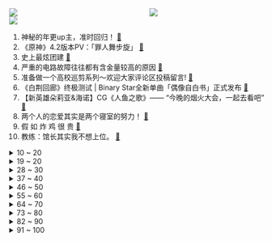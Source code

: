 <div >
	<a style="float:left;width:55%;" href = "https://github.com/anuraghazra/github-readme-stats">
	 <img src = "https://github-readme-stats.vercel.app/api?username=iuuuuuaena&theme=buefy&show_icons=true"/>
	</a>
	<a  style="float:right;width:45%" href = "https://github.com/anuraghazra/github-readme-stats">
	 <img  src="https://github-readme-stats.vercel.app/api/top-langs/?username=anuraghazra&layout=compact"/>
	</a>
	</div>

[![](https://img.shields.io/badge/jxd-@jxdgogogo.xyz-yellowgreen.svg)](https://www.jxdgogogo.xyz)<br>
1. 神秘的年更up主，准时回归！ [:link:](//www.bilibili.com/video/BV1F84y197Pv) <br>
2. 《原神》4.2版本PV：「罪人舞步旋」 [:link:](//www.bilibili.com/video/BV1Cc411d7EX) <br>
3. 史上最炫团建 [:link:](//www.bilibili.com/video/BV1EN4y167uS) <br>
4. 严重的电路故障往往都有含金量较高的原因 [:link:](//www.bilibili.com/video/BV1Mu4y1J73V) <br>
5. 准备做一个高校巡剪系列～欢迎大家评论区投稿留言! [:link:](//www.bilibili.com/video/BV1Kw411B78R) <br>
6. 《白荆回廊》终极测试 | Binary Star全新单曲「偶像自白书」正式发布 [:link:](//www.bilibili.com/video/BV1eH4y197Rs) <br>
7. 【新英雄朵莉亚&海诺】CG《人鱼之歌》—— “今晚的烟火大会，一起去看吧” [:link:](//www.bilibili.com/video/BV1mc411d7ae) <br>
8. 两个人的恋爱其实是两个寝室的努力！ [:link:](//www.bilibili.com/video/BV17y4y1A7bX) <br>
9. 假 如 炸 鸡 很 贵 [:link:](//www.bilibili.com/video/BV1Fz4y1K7Sf) <br>
10. 教练：馆长其实我不想上位。 [:link:](//www.bilibili.com/video/BV1Z84y1D7tS) <br>
<details>
<summary>10 ~ 20</summary>

11. 我劝人有点疼 [:link:](//www.bilibili.com/video/BV1L84y1977Q) <br>
12. 100块挑战东北早市，看能不能把仨战士吃饱 [:link:](//www.bilibili.com/video/BV1ve41197Zu) <br>
13. 【白嫖失败】3分钟带你感受中国超级大枪的压迫感！ [:link:](//www.bilibili.com/video/BV15C4y1H7LK) <br>
14. 各地人眼中的正宗美食 [:link:](//www.bilibili.com/video/BV1tH4y1r71Z) <br>
15. “这短短五分钟，我却花了整整数十年才看完！” [:link:](//www.bilibili.com/video/BV1CM411D7is) <br>
16. 你晓不晓得这个样子很容易把我扇感冒？ [:link:](//www.bilibili.com/video/BV1494y1G7uv) <br>
17. 探秘全球最贵食物！10万美元一颗！吃起来什么味道？ [:link:](//www.bilibili.com/video/BV1iQ4y1H7d1) <br>
18. 听说各个阶段的人都有话说 [:link:](//www.bilibili.com/video/BV1ec411f7j4) <br>
19. 公主请答题！ [:link:](//www.bilibili.com/video/BV1vG411C71V) <br>
</details>
<details>
<summary>19 ~ 20</summary>

20. 如何白嫖朋友的冰淇淋？很体面的那种 [:link:](//www.bilibili.com/video/BV1Jg4y1R7w1) <br>
21. 魔怔极品少萝实验室 [:link:](//www.bilibili.com/video/BV1oN41137RL) <br>
22. 这是要起飞的节奏啊 超强控制力 [:link:](//www.bilibili.com/video/BV15c411f78U) <br>
23. 佛域展开，坐杀博徒！ [:link:](//www.bilibili.com/video/BV1jC4y1H7YY) <br>
24. 一个和谐家庭背后，总有一只劝架的猫 [:link:](//www.bilibili.com/video/BV14u4y1h78t) <br>
25. 开门之后我后悔了！深不可测的恐惧 第四章，铁树林瞭望塔 [:link:](//www.bilibili.com/video/BV1SN4y167hd) <br>
26. 【2023全球总决赛】11月3日 淘汰赛 GEN vs BLG [:link:](//www.bilibili.com/video/BV1dc411d7or) <br>
27. 粉笔画（梦幻黑板报边框） [:link:](//www.bilibili.com/video/BV16B4y1d7TV) <br>
28. 历时一个月！只为请你们看一场两千多年前的“电影” [:link:](//www.bilibili.com/video/BV1i84y1X7VU) <br>
</details>
<details>
<summary>28 ~ 30</summary>

29. 《明日方舟》EP - Revealing [:link:](//www.bilibili.com/video/BV1Yu4y1h7a4) <br>
30. 恭喜你刷到脱缰凯最新视频！ [:link:](//www.bilibili.com/video/BV1W84y1X7gb) <br>
31. 抱歉了小新，我好像真的不是你的爸爸 [:link:](//www.bilibili.com/video/BV1mH4y1r79P) <br>
32. 被星穹铁道彻底拿下了 [:link:](//www.bilibili.com/video/BV1Xg4y1971t) <br>
33. 当弟弟遇上职业哥.. [:link:](//www.bilibili.com/video/BV1Fz4y1N7fo) <br>
34. 刚好今天练手臂啊哈哈哈。 [:link:](//www.bilibili.com/video/BV1e94y1576c) <br>
35. 他为什么能成为全球收入最高的导演？脑洞大开用来形容他再合适不过了 [:link:](//www.bilibili.com/video/BV1Gu4y177mD) <br>
36. 链球菌：只打高端局的极恶病菌为何被人类用来养生 [:link:](//www.bilibili.com/video/BV1Qj411e7pC) <br>
37. 朋友说他想去二次元 [:link:](//www.bilibili.com/video/BV1ra4y1X7zE) <br>
</details>
<details>
<summary>37 ~ 40</summary>

38. 许个愿吧，因为闺蜜真能帮你实现 [:link:](//www.bilibili.com/video/BV16g4y1R73C) <br>
39. 耗时一月余，复原《天工开物》水车灌溉-筒车制作，古代用来灌溉农田 [:link:](//www.bilibili.com/video/BV1fC4y1E7Yx) <br>
40. 小猪：今晚加餐？ [:link:](//www.bilibili.com/video/BV1Hc411f7JH) <br>
41. 我把每个孩子都当成亲生的 [:link:](//www.bilibili.com/video/BV1bN4y1675M) <br>
42. 在自己婚礼上放《大型纪录片》，五星上将麦克阿瑟倾情出演 [:link:](//www.bilibili.com/video/BV1Tg4y1R7Sg) <br>
43. 当声优这么难吗 [:link:](//www.bilibili.com/video/BV1RN4y16735) <br>
44. 反差感算是让闺蜜玩明白了 [:link:](//www.bilibili.com/video/BV1Y94y1G7Xx) <br>
45. 疯狂爆氪能否在咸鱼之王里硬刚土豪？ [:link:](//www.bilibili.com/video/BV1Pj411v7f5) <br>
46. 拥有一辆好车，是每个男人的梦想。 [:link:](//www.bilibili.com/video/BV1494y1G7Cp) <br>
</details>
<details>
<summary>46 ~ 50</summary>

47. 妹妹今天看起来不太一样… [:link:](//www.bilibili.com/video/BV1fu4y1E7RZ) <br>
48. 贪吃的完颜慧德 [:link:](//www.bilibili.com/video/BV1Fg4y1R75t) <br>
49. 你知我带娃不易，我懂你赚钱辛苦，这才是年轻一辈该向往的。 [:link:](//www.bilibili.com/video/BV16H4y1r7Gt) <br>
50. ⚡破⚡冰⚡行⚡动⚡ [:link:](//www.bilibili.com/video/BV1Ac411o7oL) <br>
51. 可能很多人不知道校长为什么要这么拼！中午这一餐可能是很多山区孩子一天当中最好的一顿饭 [:link:](//www.bilibili.com/video/BV1ZM411D7bK) <br>
52. 只靠提问，找到6个人里的财务自由者!丨以假乱真1 [:link:](//www.bilibili.com/video/BV1HC4y1H7uh) <br>
53. 人际关系中，如何反杀那些侵犯你心理边界的人？ [:link:](//www.bilibili.com/video/BV1ga4y1X7qA) <br>
54. 爆改绵羊料理！结果实在是绷不住了！！ [:link:](//www.bilibili.com/video/BV15w411M7cb) <br>
55. 我拍下了一座比珠峰还高一倍的积雨云！内部竟是冰雹天气 [:link:](//www.bilibili.com/video/BV1ha4y1X7xn) <br>
</details>
<details>
<summary>55 ~ 60</summary>

56. 黑坑里面下地笼，看看能抓多少？ [:link:](//www.bilibili.com/video/BV14z4y1N7TX) <br>
57. 【流浪地球3 | “催更版”预告】没时间了，开始吧！ [:link:](//www.bilibili.com/video/BV1XM411D7b4) <br>
58. 塑料师徒 [:link:](//www.bilibili.com/video/BV1PH4y167F1) <br>
59. 《原神》温迪角色手书「为你奏响高天之歌」 [:link:](//www.bilibili.com/video/BV1Pe411R7dh) <br>
60. 唐农Donner Hush-X [:link:](//www.bilibili.com/video/BV1894y1G7XN) <br>
61. 震撼！科幻片《流浪地球3》预告，定档2027年大年初一！ [:link:](//www.bilibili.com/video/BV1bc411d7qk) <br>
62. 《崩坏：星穹铁道》1.5版本PV：「迷离幻夜谈」 [:link:](//www.bilibili.com/video/BV1Uu4y1h7RG) <br>
63. 你十指纷飞接通了世界断裂的两端 [:link:](//www.bilibili.com/video/BV1bN41137N1) <br>
64. 我选择回到过去，但那里已经没有人了 [:link:](//www.bilibili.com/video/BV1Qu4y1j7PP) <br>
</details>
<details>
<summary>64 ~ 70</summary>

65. 【崔林特尔梅之金】ZT全关卡 摆完挂机 简单好抄（持续更新中） [:link:](//www.bilibili.com/video/BV1xa4y1D7BE) <br>
66. 逼疯各省份老板第五弹！爱吃新疆手抓饭的有福喽！ [:link:](//www.bilibili.com/video/BV1UG411X785) <br>
67. 用x光拍视频？！ [:link:](//www.bilibili.com/video/BV1Gg4y1o7bV) <br>
68. 汽修工遇到的离谱故障,10月精彩故障集锦 [:link:](//www.bilibili.com/video/BV1uj411Y739) <br>
69. “如何征服全村的狗子” [:link:](//www.bilibili.com/video/BV1DN4y1k7dH) <br>
70. 万军丛中取上将首级，如探囊取物 [:link:](//www.bilibili.com/video/BV1f94y157ch) <br>
71. 《梦游》首曝PV | 横扫14亿梦境 [:link:](//www.bilibili.com/video/BV1sh4y1i78R) <br>
72. 曾经在死神手上收割生命的死亡镰刀，如今摆放在杂货店五十年无人问津 [:link:](//www.bilibili.com/video/BV1iN4y1672j) <br>
73. 当代脆皮大学生 [:link:](//www.bilibili.com/video/BV12u4y1Y7LC) <br>
</details>
<details>
<summary>73 ~ 80</summary>

74. 历经250小时精心制作，《江思先生》超长蹲坑版！ [:link:](//www.bilibili.com/video/BV1z84y1X78A) <br>
75. 拒绝动物表演，但拒绝不了动物非要表演 [:link:](//www.bilibili.com/video/BV1dj411a7xb) <br>
76. 她心里有我！！！【阅片无数3rd 16】 [:link:](//www.bilibili.com/video/BV1by4y1A7aL) <br>
77. 野狗不需要墓碑，狂奔到腐烂为止。 [:link:](//www.bilibili.com/video/BV1s94y1G7r6) <br>
78. 这些cpu话术你遇到过几个？ [:link:](//www.bilibili.com/video/BV1dM411D7ef) <br>
79. 还行能忍 [:link:](//www.bilibili.com/video/BV1yH4y1z7aj) <br>
80. 武 力 压 制 [:link:](//www.bilibili.com/video/BV1N94y1L7Kr) <br>
81. 开店最怕的就是有小孩在我店里哭啦！ [:link:](//www.bilibili.com/video/BV1Ru4y1h73V) <br>
82. 神舟十六号的热点，又被我农业频道蹭到啦！【主播说三农】 [:link:](//www.bilibili.com/video/BV1ey4y1c73h) <br>
</details>
<details>
<summary>82 ~ 90</summary>

83. 你们上学都看什么电影啊？ [:link:](//www.bilibili.com/video/BV1Rg4y197Hc) <br>
84. [威神V/WayV]《On My Youth (遗憾效应)》MV [:link:](//www.bilibili.com/video/BV1PM411Q7sp) <br>
85. 怎样用2根棍子测量图形的面积？揭秘构思巧妙的求面积神器 [:link:](//www.bilibili.com/video/BV1i94y1G7cy) <br>
86. 轮到我来当美术老师了！！！ [:link:](//www.bilibili.com/video/BV1b84y197Fw) <br>
87. 《神兵小将》 [:link:](//www.bilibili.com/video/BV11N4113799) <br>
88. 起猛了，去联合国发言了！却没想到第一场竟碰上停电 [:link:](//www.bilibili.com/video/BV1AN411G7DS) <br>
89. 当你获得了概念神的能力 听说概念神就没有弱的？ [:link:](//www.bilibili.com/video/BV1Qu4y1h74u) <br>
90. 细读经典：全网共鸣！49万人打出8.6高分的励志佳作 [:link:](//www.bilibili.com/video/BV1Pe411R7X6) <br>
91. 星闪技术上手体验：万物互联的根基？ [:link:](//www.bilibili.com/video/BV1ec41197F6) <br>
</details>
<details>
<summary>91 ~ 100</summary>

92. 我宣布这是比奇堡最强厂牌！！！ [:link:](//www.bilibili.com/video/BV1Ya4y1X7AU) <br>
93. 幻想过很多和你重逢的场景，却没想到是这样...... [:link:](//www.bilibili.com/video/BV1Kz4y1N73C) <br>
94. 盘点那些生气的狗狗，狗狗生起气来太可爱了 [:link:](//www.bilibili.com/video/BV1Su4y1E7Ze) <br>
95. 少商穴 [:link:](//www.bilibili.com/video/BV1Ec411f7bx) <br>
96. 𝐇𝐚𝐭𝐚𝐤𝐞 𝐊𝐚𝐤𝐚𝐬𝐡𝐢 从左眼到右眼，中间隔着一个世界。 [:link:](//www.bilibili.com/video/BV1SG411C7cS) <br>
97. 脆皮大学生，一拳打倒仨！ [:link:](//www.bilibili.com/video/BV1Lu4y177gS) <br>
98. 拍一条美食视频，平均花5万？我做了一个重要的决定！ [:link:](//www.bilibili.com/video/BV1nc411d7cE) <br>
99. 看了这个，你还出去吃吗？！ [:link:](//www.bilibili.com/video/BV1re41197Jh) <br>
100. 建议姐妹们都试试这个超有效的"99%刷错题"方法！！ [:link:](//www.bilibili.com/video/BV1Qj411a731) <br>
</details>
